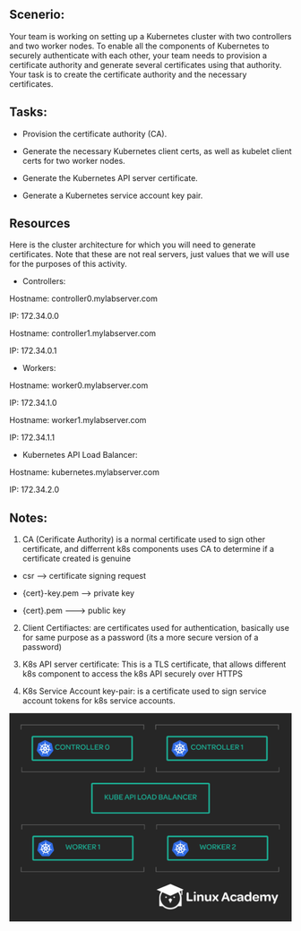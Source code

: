 ## Scenerio:

Your team is working on setting up a Kubernetes cluster with two controllers and two worker nodes. To enable all the components of Kubernetes to securely authenticate with each other, your team needs to provision a certificate authority and generate several certificates using that authority. Your task is to create the certificate authority and the necessary certificates.

## Tasks:

* Provision the certificate authority (CA).

* Generate the necessary Kubernetes client certs, as well as kubelet client certs for two worker nodes.

* Generate the Kubernetes API server certificate.

* Generate a Kubernetes service account key pair.

## Resources

Here is the cluster architecture for which you will need to generate certificates. Note that these are not real servers, just values that we will use for the purposes of this activity.

* Controllers: 

Hostname: controller0.mylabserver.com

IP: 172.34.0.0

Hostname: controller1.mylabserver.com

IP: 172.34.0.1

* Workers: 

Hostname: worker0.mylabserver.com

IP: 172.34.1.0 

Hostname: worker1.mylabserver.com

IP: 172.34.1.1

* Kubernetes API Load Balancer: 

Hostname: kubernetes.mylabserver.com

IP: 172.34.2.0


## Notes:


1. CA (Cerificate Authority) is a normal certificate used to sign other certificate, and differrent k8s components uses CA to determine if a certificate created is genuine

* csr --> certificate signing request

* {cert}-key.pem --> private key

* {cert}.pem ---> public key 

2. Client Certifiactes: are certificates used for authentication, basically use for same purpose as a password  (its a more secure version of a password)

3. K8s API server certificate: This is a TLS certificate, that allows different k8s component to access the k8s API securely over HTTPS

4. K8s Service Account key-pair: is a certificate used to sign service account tokens for k8s service accounts.

![](./img/03_LAB01_creating_a_ca_and_tls_certificates_for_kubernetes.png)